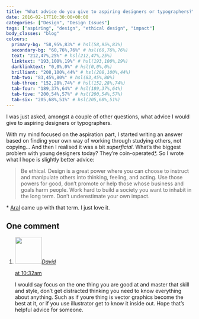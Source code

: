 ```yaml
---
title: "What advice do you give to aspiring designers or typographers?"
date: 2016-02-17T10:30:00+00:00
categories: ["Design", "Design Issues"]
tags: ["aspiring", "design", "ethical design", "impact"]
body_classes: "blog"
colours:
  primary-bg: "58,95%,83%" # hsl(58,95%,83%)
  secondary-bg: "60,76%,76%" # hsl(60,76%,76%)
  text: "212,47%,25%" # hsl(212,47%,25%)
  linktext: "193,100%,19%" # hsl(193,100%,19%)
  darklinktext: "0,0%,0%" # hsl(0,0%,0%)
  brilliant: "208,100%,44%" # hsl(208,100%,44%)
  tab-two: "83,45%,80%" # hsl(83,45%,80%)
  tab-three: "152,28%,74%" # hsl(152,28%,74%)
  tab-four: "189,37%,64%" # hsl(189,37%,64%)
  tab-five: "200,54%,57%" # hsl(200,54%,57%)
  tab-six: "205,68%,51%" # hsl(205,68%,51%)
---
```


I was just asked, amongst a couple of other questions, what advice I would give to aspiring designers or typographers.

With my mind focused on the aspiration part, I started writing an answer based on finding your own way of working through studying others, not copying… And then I realised it was a bit *superficial*. What’s the biggest problem with young designers today? They’re coin-operated[\*](#coin-operated). So I wrote what I hope is slightly better advice:

> Be ethical. Design is a great power where you can choose to instruct and manipulate others into thinking, feeling, and acting. Use those powers for good, don’t promote or help those whose business and goals harm people. Work hard to build a society you want to inhabit in the long term. Don’t underestimate your own impact.

\* [Aral](https://ar.al) came up with that term. I just love it.


## One comment

<ol class="commentlist">
	<li class="comment even thread-even depth-1" id="li-comment-146596">
			<div class="comment-author vcard">
			<img alt='' src='https://secure.gravatar.com/avatar/06dd590ce0771be9e44af9efacb0cb76?s=72&amp;d=mm&amp;r=g' srcset='https://secure.gravatar.com/avatar/06dd590ce0771be9e44af9efacb0cb76?s=144&amp;d=mm&amp;r=g 2x' class='avatar avatar-72 photo' height='72' width='72' /><cite class="fn"><a href='http://www.greavesdesign.co.uk' rel='external nofollow' class='url'>David</a></cite>
				<aside class="comment-meta commentmetadata"><p><a href="#comment-146596"><time datetime="2016-04-27T10:32:45+00:00" pubdate class="published">
		 at <span class="hours">10:32am</span></time></a></p>
	</aside>
	</div>
	<div class="comment-entry">
		I would say focus on the one thing you are good at and master that skill and style, don’t get distracted thinking you need to know everything about anything. Such as if youre thing is vector graphics become the best at it, or if you use illustrator get to know it inside out. Hope that’s helpful advice for someone.
	</div>
</li>
</ol>
